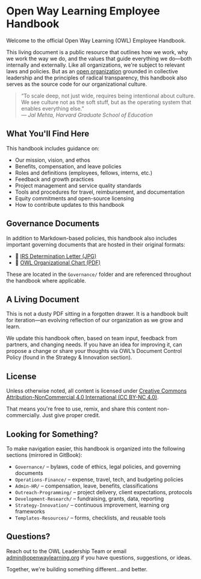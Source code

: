 # Open Way Learning Employee Handbook 

Welcome to the official Open Way Learning (OWL) Employee Handbook.

This living document is a public resource that outlines how we work, why we work the way we do, and the values that guide everything we do—both internally and externally. Like all organizations, we're subject to relevant laws and policies. But as an [open organization](https://theopenorganization.org/definition/) grounded in collective leadership and the principles of radical transparency, this handbook also serves as the source code for our organizational culture.

> “To scale deep, not just wide, requires being intentional about culture. We see culture not as the soft stuff, but as the operating system that enables everything else.”  
> — *Jal Mehta, Harvard Graduate School of Education*

##  What You'll Find Here

This handbook includes guidance on:

- Our mission, vision, and ethos
- Benefits, compensation, and leave policies
- Roles and definitions (employees, fellows, interns, etc.)
- Feedback and growth practices
- Project management and service quality standards
- Tools and procedures for travel, reimbursement, and documentation
- Equity commitments and open-source licensing
- How to contribute updates to this handbook

##  Governance Documents

In addition to Markdown-based policies, this handbook also includes important governing documents that are hosted in their original formats:

- 📄 [IRS Determination Letter (JPG)](Governance/irs-determination-letter.jpg)  
- 📄 [OWL Organizational Chart (PDF)](Governance/org-chart.pdf)

These are located in the `Governance/` folder and are referenced throughout the handbook where applicable.

##  A Living Document

This is not a dusty PDF sitting in a forgotten drawer. It is a handbook built for iteration—an evolving reflection of our organization as we grow and learn.

We update this handbook often, based on team input, feedback from partners, and changing needs. If you have an idea for improving it, can propose a change or share your thoughts via OWL’s Document Control Policy (found in the Strategy & Innovation section).

##  License

Unless otherwise noted, all content is licensed under [Creative Commons Attribution-NonCommercial 4.0 International (CC BY-NC 4.0)](https://creativecommons.org/licenses/by-nc/4.0/).

That means you're free to use, remix, and share this content non-commercially. Just give proper credit.

##  Looking for Something?

To make navigation easier, this handbook is organized into the following sections (mirrored in GitBook):

- `Governance/` – bylaws, code of ethics, legal policies, and governing documents
- `Operations-Finance/` – expense, travel, tech, and budgeting policies
- `Admin-HR/` – compensation, leave, benefits, classifications
- `Outreach-Programming/` – project delivery, client expectations, protocols
- `Development-Research/` – fundraising, grants, data, reporting
- `Strategy-Innovation/` – continuous improvement, learning org frameworks
- `Templates-Resources/` – forms, checklists, and reusable tools

##  Questions?

Reach out to the OWL Leadership Team or email admin@openwaylearning.org if you have questions, suggestions, or ideas.

Together, we're building something different...and better.
